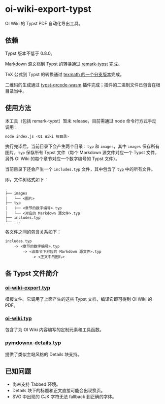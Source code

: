 # oi-wiki-export-typst

OI Wiki 的 Typst PDF 自动化导出工具。

## 依赖

Typst 版本不低于 0.8.0。

Markdown 源文档到 Typst 的转换通过 [remark-typst](https://github.com/OI-wiki/remark-typst) 完成。

TeX 公式到 Typst 的转换通过 [texmath 的一个分支版本](https://github.com/megakite/texmath/tree/for-oi-wiki)完成。

二维码的生成通过 [typst-qrcode-wasm](https://github.com/megakite/typst-qrcode-wasm) 插件完成；插件的二进制文件已包含在根目录当中。

## 使用方法

本工具（包括 remark-typst）暂未 release，目前需通过 node 命令行方式手动调用：

```bash
node index.js <OI Wiki 根目录>
```

执行完毕后，当前目录下会产生两个目录：`typ` 和 `images`，其中 `images` 保存所有图片，`typ` 保存所有 Typst 文件（每个 Markdown 源文件对应一个 Typst 文件，另外 OI Wiki 的每个章节对应一个数字编号的 Typst 文件）。

当前目录下还会产生一个 `includes.typ` 文件，其中包含了 `typ` 中的所有文件。

即，文件树格式如下：

```plain
.
├── images
│   └── <图片>
├── typ
│   ├── <章节的数字编号>.typ
│   └── <对应的 Markdown 源文件>.typ
├── includes.typ
└── ...
```

各文件之间的包含关系如下：

```plain
includes.typ
    -> <章节的数字编号>.typ
        -> <该章节下对应的 Markdown 源文件>.typ
            -> <正文中的图片>
```

## 各 Typst 文件简介

### [oi-wiki-export.typ](./oi-wiki-export.typ)

模板文件。它调用了上面产生的这些 Typst 文档，编译它即可得到 OI Wiki 的 PDF。

### [oi-wiki.typ](./oi-wiki.typ)

包含了为 OI Wiki 内容编写的定制元素和工具函数。

### [pymdownx-details.typ](./pymdownx-details.typ)

提供了类似主站风格的 Details 块支持。

## 已知问题

- 尚未支持 Tabbed 环境。
- Details 块下的标题和正文直接可能会出现换页。
- SVG 中出现的 CJK 字符无法 fallback 到正确的字体。
